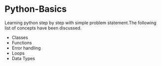 # Python-Basics
Learning python step by step with simple problem statement.The following list of concepts have been discussed.

- Classes
- Functions
- Error handling
- Loops
- Data Types
